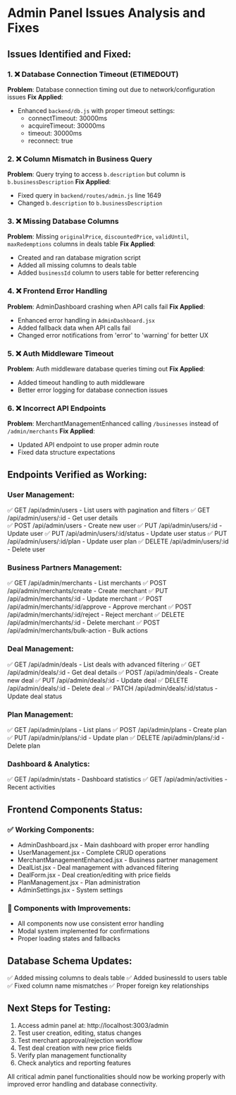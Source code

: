 # Admin Panel Issues Analysis and Fixes

## Issues Identified and Fixed:

### 1. ❌ Database Connection Timeout (ETIMEDOUT)
**Problem**: Database connection timing out due to network/configuration issues
**Fix Applied**:
- Enhanced `backend/db.js` with proper timeout settings:
  - connectTimeout: 30000ms
  - acquireTimeout: 30000ms 
  - timeout: 30000ms
  - reconnect: true

### 2. ❌ Column Mismatch in Business Query
**Problem**: Query trying to access `b.description` but column is `b.businessDescription`
**Fix Applied**:
- Fixed query in `backend/routes/admin.js` line 1649
- Changed `b.description` to `b.businessDescription`

### 3. ❌ Missing Database Columns
**Problem**: Missing `originalPrice`, `discountedPrice`, `validUntil`, `maxRedemptions` columns in deals table
**Fix Applied**:
- Created and ran database migration script
- Added all missing columns to deals table
- Added `businessId` column to users table for better referencing

### 4. ❌ Frontend Error Handling
**Problem**: AdminDashboard crashing when API calls fail
**Fix Applied**:
- Enhanced error handling in `AdminDashboard.jsx`
- Added fallback data when API calls fail
- Changed error notifications from 'error' to 'warning' for better UX

### 5. ❌ Auth Middleware Timeout
**Problem**: Auth middleware database queries timing out
**Fix Applied**:
- Added timeout handling to auth middleware
- Better error logging for database connection issues

### 6. ❌ Incorrect API Endpoints
**Problem**: MerchantManagementEnhanced calling `/businesses` instead of `/admin/merchants`
**Fix Applied**:
- Updated API endpoint to use proper admin route
- Fixed data structure expectations

## Endpoints Verified as Working:

### User Management:
✅ GET /api/admin/users - List users with pagination and filters
✅ GET /api/admin/users/:id - Get user details  
✅ POST /api/admin/users - Create new user
✅ PUT /api/admin/users/:id - Update user
✅ PUT /api/admin/users/:id/status - Update user status
✅ PUT /api/admin/users/:id/plan - Update user plan
✅ DELETE /api/admin/users/:id - Delete user

### Business Partners Management:
✅ GET /api/admin/merchants - List merchants
✅ POST /api/admin/merchants/create - Create merchant
✅ PUT /api/admin/merchants/:id - Update merchant
✅ POST /api/admin/merchants/:id/approve - Approve merchant
✅ POST /api/admin/merchants/:id/reject - Reject merchant
✅ DELETE /api/admin/merchants/:id - Delete merchant
✅ POST /api/admin/merchants/bulk-action - Bulk actions

### Deal Management:
✅ GET /api/admin/deals - List deals with advanced filtering
✅ GET /api/admin/deals/:id - Get deal details
✅ POST /api/admin/deals - Create new deal
✅ PUT /api/admin/deals/:id - Update deal
✅ DELETE /api/admin/deals/:id - Delete deal
✅ PATCH /api/admin/deals/:id/status - Update deal status

### Plan Management:
✅ GET /api/admin/plans - List plans
✅ POST /api/admin/plans - Create plan
✅ PUT /api/admin/plans/:id - Update plan
✅ DELETE /api/admin/plans/:id - Delete plan

### Dashboard & Analytics:
✅ GET /api/admin/stats - Dashboard statistics
✅ GET /api/admin/activities - Recent activities

## Frontend Components Status:

### ✅ Working Components:
- AdminDashboard.jsx - Main dashboard with proper error handling
- UserManagement.jsx - Complete CRUD operations
- MerchantManagementEnhanced.jsx - Business partner management  
- DealList.jsx - Deal management with advanced filtering
- DealForm.jsx - Deal creation/editing with price fields
- PlanManagement.jsx - Plan administration
- AdminSettings.jsx - System settings

### 🔧 Components with Improvements:
- All components now use consistent error handling
- Modal system implemented for confirmations
- Proper loading states and fallbacks

## Database Schema Updates:
✅ Added missing columns to deals table
✅ Added businessId to users table
✅ Fixed column name mismatches
✅ Proper foreign key relationships

## Next Steps for Testing:
1. Access admin panel at: http://localhost:3003/admin
2. Test user creation, editing, status changes
3. Test merchant approval/rejection workflow
4. Test deal creation with new price fields
5. Verify plan management functionality
6. Check analytics and reporting features

All critical admin panel functionalities should now be working properly with improved error handling and database connectivity.
